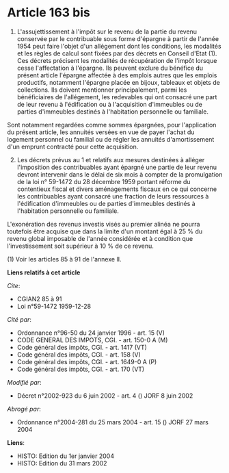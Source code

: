 # Article 163 bis

1. L'assujettissement à l'impôt sur le revenu de la partie du revenu conservée par le contribuable sous forme d'épargne à
partir de l'année 1954 peut faire l'objet d'un allégement dont les conditions, les modalités et les règles de calcul sont
fixées par des décrets en Conseil d'Etat (1). Ces décrets précisent les modalités de récupération de l'impôt lorsque cesse
l'affectation à l'épargne. Ils peuvent exclure du bénéfice du présent article l'épargne affectée à des emplois autres que les
emplois productifs, notamment l'épargne placée en bijoux, tableaux et objets de collections. Ils doivent mentionner
principalement, parmi les bénéficiaires de l'allégement, les redevables qui ont consacré une part de leur revenu à
l'édification ou à l'acquisition d'immeubles ou de parties d'immeubles destinés à l'habitation personnelle ou familiale.

Sont notamment regardées comme sommes épargnées, pour l'application du présent article, les annuités versées en vue de payer
l'achat du logement personnel ou familial ou de régler les annuités d'amortissement d'un emprunt contracté pour cette
acquisition.

2. Les décrets prévus au 1 et relatifs aux mesures destinées à alléger l'imposition des contribuables ayant épargné une
partie de leur revenu devront intervenir dans le délai de six mois à compter de la promulgation de la loi n° 59-1472 du 28
décembre 1959 portant réforme du contentieux fiscal et divers aménagements fiscaux en ce qui concerne les contribuables ayant
consacré une fraction de leurs ressources à l'édification d'immeubles ou de parties d'immeubles destinés à l'habitation
personnelle ou familiale.

L'exonération des revenus investis visés au premier alinéa ne pourra toutefois être acquise que dans la limite d'un montant
égal à 25 % du revenu global imposable de l'année considérée et à condition que l'investissement soit supérieur à 10 % de ce
revenu.

(1) Voir les articles 85 à 91 de l'annexe II.

**Liens relatifs à cet article**

_Cite_:

  - CGIAN2 85 à 91
  - Loi n°59-1472 1959-12-28

_Cité par_:

  - Ordonnance n°96-50 du 24 janvier 1996 - art. 15 (V)
  - CODE GENERAL DES IMPOTS, CGI. - art. 150-0 A (M)
  - Code général des impôts, CGI. - art. 1417 (VT)
  - Code général des impôts, CGI. - art. 158 (V)
  - Code général des impôts, CGI. - art. 1649-0 A (P)
  - Code général des impôts, CGI. - art. 170 (VT)

_Modifié par_:

  - Décret n°2002-923 du 6 juin 2002 - art. 4 () JORF 8 juin 2002

_Abrogé par_:

  - Ordonnance n°2004-281 du 25 mars 2004 - art. 15 () JORF 27 mars 2004

**Liens**:

  - HISTO: Edition du 1er janvier 2004
  - HISTO: Edition du 31 mars 2002
